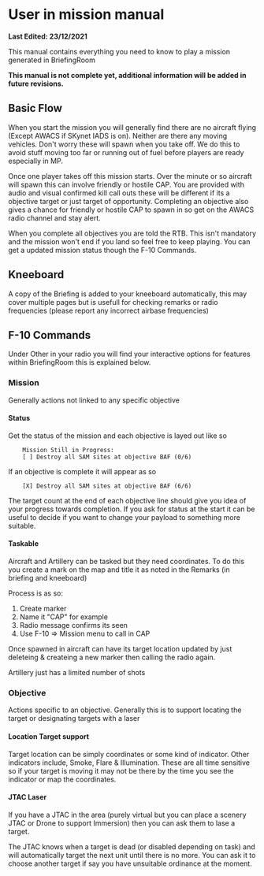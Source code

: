 # User in mission manual
__Last Edited: 23/12/2021__

This manual contains everything you need to know to play a mission generated in BriefingRoom

**This manual is not complete yet, additional information will be added in future revisions.**

## Basic Flow
When you start the mission you will generally find there are no aircraft flying (Except AWACS if SKynet IADS is on). Neither are there any moving vehicles. Don't worry these will spawn when you take off. We do this to avoid stuff moving too far or running out of fuel before players are ready especially in MP.

Once one player takes off this mission starts. Over the minute or so aircraft will spawn this can involve friendly or hostile CAP. You are provided with audio and visual confirmed kill call outs these will be different if its a objective target or just target of opportunity. Completing an objective also gives a chance for friendly or hostile CAP to spawn in so get on the AWACS radio channel and stay alert.

When you complete all objectives you are told the RTB. This isn't mandatory and the mission won't end if you land so feel free to keep playing. You can get a updated mission status though the F-10 Commands.

## Kneeboard
A copy of the Briefing is added to your kneeboard automatically, this may cover multiple pages but is usefull for checking remarks or radio frequencies (please report any incorrect airbase frequencies)

## F-10 Commands

Under Other in your radio you will find your interactive options for features within BriefingRoom this is explained below.

### Mission

Generally actions not linked to any specific objective

#### Status

Get the status of the mission and each objective is layed out like so

        Mission Still in Progress:
        [ ] Destroy all SAM sites at objective BAF (0/6) 

If an objective is complete it will appear as so

        [X] Destroy all SAM sites at objective BAF (6/6) 

The target count at the end of each objective line should give you idea of your progress towards completion. If you ask for status at the start it can be useful to decide if you want to change your payload to something more suitable.

#### Taskable

Aircraft and Artillery can be tasked but they need coordinates. To do this you create a mark on the map and title it as noted in the Remarks (in briefing and kneeboard)

Process is as so:

1. Create marker 
1. Name it "CAP" for example
1. Radio message confirms its seen
1. Use F-10 => Mission menu to call in CAP

Once spawned in aircraft can have its target location updated by just deleteing & createing a new marker then calling the radio again.

Artillery just has a limited number of shots

### Objective

Actions specific to an objective. Generally this is to support locating the target or designating targets with a laser

#### Location Target support

Target location can be simply coordinates or some kind of indicator. Other indicators include, Smoke, Flare & Illumination. These are all time sensitive so if your target is moving it may not be there by the time you see the indicator or map the coordinates.

#### JTAC Laser
If you have a JTAC in the area (purely virtual but you can place a scenery JTAC or Drone to support Immersion) then you can ask them to lase a target.

The JTAC knows when a target is dead (or disabled depending on task) and will automatically target the next unit until there is no more. You can ask it to choose another target if say you have unsuitable ordinance at the moment. 
